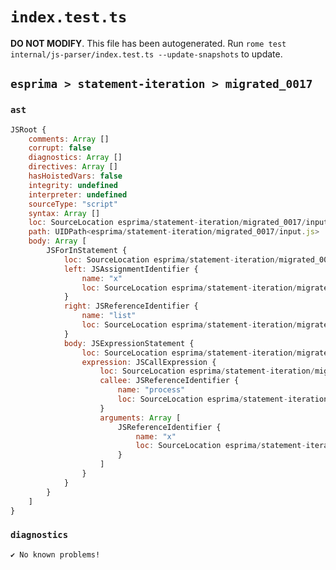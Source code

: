 # `index.test.ts`

**DO NOT MODIFY**. This file has been autogenerated. Run `rome test internal/js-parser/index.test.ts --update-snapshots` to update.

## `esprima > statement-iteration > migrated_0017`

### `ast`

```javascript
JSRoot {
	comments: Array []
	corrupt: false
	diagnostics: Array []
	directives: Array []
	hasHoistedVars: false
	integrity: undefined
	interpreter: undefined
	sourceType: "script"
	syntax: Array []
	loc: SourceLocation esprima/statement-iteration/migrated_0017/input.js 1:0-2:0
	path: UIDPath<esprima/statement-iteration/migrated_0017/input.js>
	body: Array [
		JSForInStatement {
			loc: SourceLocation esprima/statement-iteration/migrated_0017/input.js 1:0-1:26
			left: JSAssignmentIdentifier {
				name: "x"
				loc: SourceLocation esprima/statement-iteration/migrated_0017/input.js 1:4-1:5 (x)
			}
			right: JSReferenceIdentifier {
				name: "list"
				loc: SourceLocation esprima/statement-iteration/migrated_0017/input.js 1:9-1:13 (list)
			}
			body: JSExpressionStatement {
				loc: SourceLocation esprima/statement-iteration/migrated_0017/input.js 1:15-1:26
				expression: JSCallExpression {
					loc: SourceLocation esprima/statement-iteration/migrated_0017/input.js 1:15-1:25
					callee: JSReferenceIdentifier {
						name: "process"
						loc: SourceLocation esprima/statement-iteration/migrated_0017/input.js 1:15-1:22 (process)
					}
					arguments: Array [
						JSReferenceIdentifier {
							name: "x"
							loc: SourceLocation esprima/statement-iteration/migrated_0017/input.js 1:23-1:24 (x)
						}
					]
				}
			}
		}
	]
}
```

### `diagnostics`

```
✔ No known problems!

```
